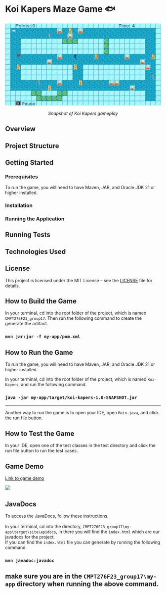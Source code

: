 # Koi Kapers Maze Game 🐟

![Gameplay](gameplay.png)

<p align="center"><em>Snapshot of Koi Kapers gameplay</em></p>

## Overview

## Project Structure

## Getting Started

### Prerequisites
To run the game, you will need to have Maven, JAR, and Oracle JDK 21 or higher installed.
### Installation

### Running the Application

## Running Tests

## Technologies Used

## License

This project is licensed under the MIT License – see the [LICENSE](LICENSE) file for details.

## How to Build the Game
  In your terminal, cd into the root folder of the project, which is named `CMPT276F23_group17`. Then run the following command to create the generate the artifact.
   ### `mvn jar:jar -f my-app/pom.xml`
   
## How to Run the Game
  To run the game, you will need to have Maven, JAR, and Oracle JDK 21 or higher installed.
  
  In your terminal, cd into the root folder of the project, which is named `Koi-Kapers`, and run the following command.
  ### `java -jar my-app/target/koi-kapers-1.0-SNAPSHOT.jar`
  ----
  Another way to run the game is to open your IDE, open ```Main.java```, and click the run file button.

## How to Test the Game
  In your IDE, open one of the test classes in the test directory and click the run file button to run the test cases.
## Game Demo
[Link to game demo](https://youtu.be/cZQ1i3oe57I)

![](https://github.sfu.ca/saba/CMPT276F23_group17/blob/main/Documents/phase4-video%20(1).gif)

## JavaDocs
  To access the JavaDocs, follow these instructions.\
  \
  In your terminal, cd into the directory,  `CMPT276F23_group17\my-app\target\site\apidocs`, in there you will find the `index.html` which are our javadocs for the project.\
  If you can find the `index.html` file you can generate by running the following command
  ### ```mvn javadoc:javadoc```
  make sure you are in the `CMPT276F23_group17\my-app` directory when running the above command.
   ----
